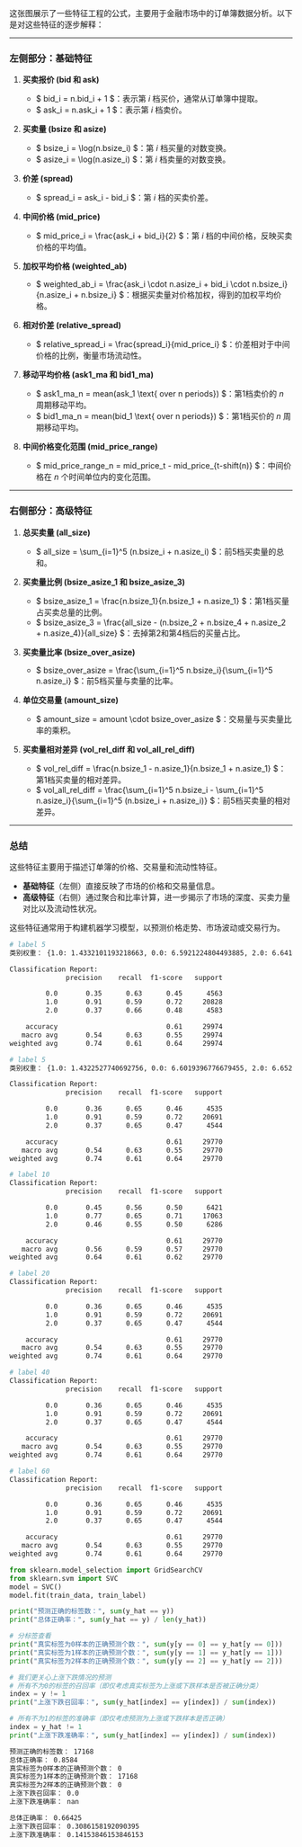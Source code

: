 这张图展示了一些特征工程的公式，主要用于金融市场中的订单簿数据分析。以下是对这些特征的逐步解释：

---

### **左侧部分：基础特征**
1. **买卖报价 (bid 和 ask)**  
   - $ bid_i = n.bid_i + 1 $：表示第 $i$ 档买价，通常从订单簿中提取。
   - $ ask_i = n.ask_i + 1 $：表示第 $i$ 档卖价。

2. **买卖量 (bsize 和 asize)**  
   - $ bsize_i = \log(n.bsize_i) $：第 $i$ 档买量的对数变换。
   - $ asize_i = \log(n.asize_i) $：第 $i$ 档卖量的对数变换。

3. **价差 (spread)**  
   - $ spread_i = ask_i - bid_i $：第 $i$ 档的买卖价差。

4. **中间价格 (mid\_price)**  
   - $ mid\_price_i = \frac{ask_i + bid_i}{2} $：第 $i$ 档的中间价格，反映买卖价格的平均值。

5. **加权平均价格 (weighted\_ab)**  
   - $ weighted\_ab_i = \frac{ask_i \cdot n.asize_i + bid_i \cdot n.bsize_i}{n.asize_i + n.bsize_i} $：根据买卖量对价格加权，得到的加权平均价格。

6. **相对价差 (relative\_spread)**  
   - $ relative\_spread_i = \frac{spread_i}{mid\_price_i} $：价差相对于中间价格的比例，衡量市场流动性。

7. **移动平均价格 (ask1\_ma 和 bid1\_ma)**  
   - $ ask1\_ma_n = mean(ask_1 \text{ over n periods}) $：第1档卖价的 $n$ 周期移动平均。
   - $ bid1\_ma_n = mean(bid_1 \text{ over n periods}) $：第1档买价的 $n$ 周期移动平均。

8. **中间价格变化范围 (mid\_price\_range)**  
   - $ mid\_price\_range_n = mid\_price_t - mid\_price_{t-shift(n)} $：中间价格在 $n$ 个时间单位内的变化范围。

---

### **右侧部分：高级特征**
1. **总买卖量 (all\_size)**  
   - $ all\_size = \sum_{i=1}^5 (n.bsize_i + n.asize_i) $：前5档买卖量的总和。

2. **买卖量比例 (bsize\_asize\_1 和 bsize\_asize\_3)**  
   - $ bsize\_asize\_1 = \frac{n.bsize_1}{n.bsize_1 + n.asize_1} $：第1档买量占买卖总量的比例。
   - $ bsize\_asize\_3 = \frac{all\_size - (n.bsize_2 + n.bsize_4 + n.asize_2 + n.asize_4)}{all\_size} $：去掉第2和第4档后的买量占比。

3. **买卖量比率 (bsize\_over\_asize)**  
   - $ bsize\_over\_asize = \frac{\sum_{i=1}^5 n.bsize_i}{\sum_{i=1}^5 n.asize_i} $：前5档买量与卖量的比率。

4. **单位交易量 (amount\_size)**  
   - $ amount\_size = amount \cdot bsize\_over\_asize $：交易量与买卖量比率的乘积。

5. **买卖量相对差异 (vol\_rel\_diff 和 vol\_all\_rel\_diff)**  
   - $ vol\_rel\_diff = \frac{n.bsize_1 - n.asize_1}{n.bsize_1 + n.asize_1} $：第1档买卖量的相对差异。
   - $ vol\_all\_rel\_diff = \frac{\sum_{i=1}^5 n.bsize_i - \sum_{i=1}^5 n.asize_i}{\sum_{i=1}^5 (n.bsize_i + n.asize_i)} $：前5档买卖量的相对差异。

---

### **总结**
这些特征主要用于描述订单簿的价格、交易量和流动性特征。  
- **基础特征**（左侧）直接反映了市场的价格和交易量信息。  
- **高级特征**（右侧）通过聚合和比率计算，进一步揭示了市场的深度、买卖力量对比以及流动性状况。  

这些特征通常用于构建机器学习模型，以预测价格走势、市场波动或交易行为。

```bash
# label 5
类别权重： {1.0: 1.4332101193218663, 0.0: 6.5921224804493885, 2.0: 6.641456085294888}

Classification Report:
              precision    recall  f1-score   support

         0.0       0.35      0.63      0.45      4563
         1.0       0.91      0.59      0.72     20828
         2.0       0.37      0.66      0.48      4583

    accuracy                           0.61     29974
   macro avg       0.54      0.63      0.55     29974
weighted avg       0.74      0.61      0.64     29974

# label 5
类别权重： {1.0: 1.4322527740692756, 0.0: 6.6019396776679455, 2.0: 6.652094717668488}

Classification Report:
              precision    recall  f1-score   support

         0.0       0.36      0.65      0.46      4535
         1.0       0.91      0.59      0.72     20691
         2.0       0.37      0.65      0.47      4544

    accuracy                           0.61     29770
   macro avg       0.54      0.63      0.55     29770
weighted avg       0.74      0.61      0.64     29770

# label 10
Classification Report:
              precision    recall  f1-score   support

         0.0       0.45      0.56      0.50      6421
         1.0       0.77      0.65      0.71     17063
         2.0       0.46      0.55      0.50      6286

    accuracy                           0.61     29770
   macro avg       0.56      0.59      0.57     29770
weighted avg       0.64      0.61      0.62     29770

# label 20
Classification Report:
              precision    recall  f1-score   support

         0.0       0.36      0.65      0.46      4535
         1.0       0.91      0.59      0.72     20691
         2.0       0.37      0.65      0.47      4544

    accuracy                           0.61     29770
   macro avg       0.54      0.63      0.55     29770
weighted avg       0.74      0.61      0.64     29770

# label 40
Classification Report:
              precision    recall  f1-score   support

         0.0       0.36      0.65      0.46      4535
         1.0       0.91      0.59      0.72     20691
         2.0       0.37      0.65      0.47      4544

    accuracy                           0.61     29770
   macro avg       0.54      0.63      0.55     29770
weighted avg       0.74      0.61      0.64     29770

# label 60
Classification Report:
              precision    recall  f1-score   support

         0.0       0.36      0.65      0.46      4535
         1.0       0.91      0.59      0.72     20691
         2.0       0.37      0.65      0.47      4544

    accuracy                           0.61     29770
   macro avg       0.54      0.63      0.55     29770
weighted avg       0.74      0.61      0.64     29770
```

```python
from sklearn.model_selection import GridSearchCV
from sklearn.svm import SVC
model = SVC()
model.fit(train_data, train_label)

print("预测正确的标签数：", sum(y_hat == y))  
print("总体正确率：", sum(y_hat == y) / len(y_hat))  

# 分标签查看  
print("真实标签为0样本的正确预测个数：", sum(y[y == 0] == y_hat[y == 0]))  
print("真实标签为1样本的正确预测个数：", sum(y[y == 1] == y_hat[y == 1]))  
print("真实标签为2样本的正确预测个数：", sum(y[y == 2] == y_hat[y == 2]))  

# 我们更关心上涨下跌情况的预测  
# 所有不为0的标签的召回率（即仅考虑真实标签为上涨或下跌样本是否被正确分类）  
index = y != 1  
print("上涨下跌召回率：", sum(y_hat[index] == y[index]) / sum(index))  

# 所有不为1的标签的准确率（即仅考虑预测为上涨或下跌样本是否正确）  
index = y_hat != 1  
print("上涨下跌准确率：", sum(y_hat[index] == y[index]) / sum(index))
```
```bash
预测正确的标签数： 17168
总体正确率： 0.8584
真实标签为0样本的正确预测个数： 0
真实标签为1样本的正确预测个数： 17168
真实标签为2样本的正确预测个数： 0
上涨下跌召回率： 0.0
上涨下跌准确率： nan
```
```bash
总体正确率： 0.66425
上涨下跌召回率： 0.3086158192090395
上涨下跌准确率： 0.14153846153846153
```

